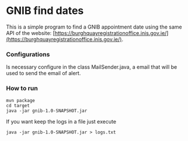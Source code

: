 # GNIB find dates  
  
This is a simple program to find a GNIB appointment date using the same API of the website: [https://burghquayregistrationoffice.inis.gov.ie/](https://burghquayregistrationoffice.inis.gov.ie/).

### Configurations 
Is necessary configure in the class MailSender.java, a email that will be used to send the email of alert.

### How to run
```
mvn package 
cd target
java -jar gnib-1.0-SNAPSHOT.jar
```

If you want keep the logs in a file just execute
```
java -jar gnib-1.0-SNAPSHOT.jar > logs.txt
```
